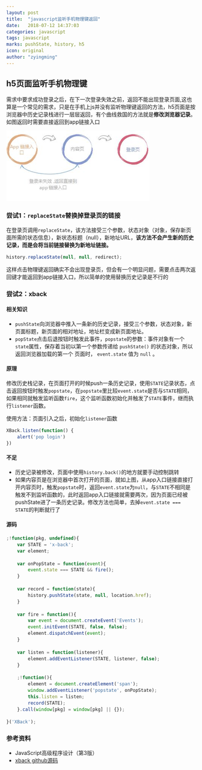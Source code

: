 ```yaml
---
layout: post
title:  "javascript监听手机物理键返回"
date:   2018-07-12 14:37:03
categories: javascript
tags: javascript
marks: pushState, history, h5
icon: original
author: "zyingming"
---
```

## h5页面监听手机物理键
需求中要求成功登录之后，在下一次登录失效之前，返回不能出现登录页面,这也算是一个常见的需求，只是在手机上js并没有监听物理键返回的方法，h5页面是按浏览器中历史记录栈进行一层层返回，有个曲线救国的方法就是**修改浏览器记录**。
如图返回时需要直接返回到app链接入口

![back](/assets/images/pictures/2018-07/back.jpg)

### 尝试1：`replaceState`替换掉登录页的链接
在登录页调用`replaceState`，该方法接受三个参数，状态对象（对象，保存新页面所需的状态信息），新状态标题（null），新地址URL，**该方法不会产生新的历史记录，而是会将当前链接替换为新地址链接。**

```javascript
history.replaceState(null, null, redirect); 
```

这样点击物理键返回确实不会出现登录页，但会有一个明显问题，需要点击两次返回键才能返回到app链接入口，所以简单的使用替换历史记录是不行的

### 尝试2：xback
#### 相关知识
- `pushState`向浏览器中推入一条新的历史记录，接受三个参数，状态对象，新页面标题，新页面的相对地址，地址栏变成新页面地址。
- `popState`点击后退按钮时触发此事件，`popstate`的参数：事件对象有一个`state`属性，保存着当初以第一个参数传递给 `pushState()` 的状态对象，所以返回浏览器加载的第一个
页面时， `event.state` 值为 `null` 。

#### 原理
修改历史栈记录，在页面打开的时候push一条历史记录，使用`STATE`记录状态，点击返回按钮时触发`popstate`，在`popstate`里比较`event.state`是否与`STATE`相同，如果相同就触发监听函数`fire`，这个监听函数初始化并触发了`STATE`事件，继而执行`listener`函数。

使用方法：页面引入之后，初始化`listener`函数

```javascript
XBack.listen(function() {
    alert('pop login')
})
```

#### 不足
- 历史记录被修改，页面中使用`history.back()`的地方就要手动控制跳转
- 如果内容页是在浏览器中首次打开的页面，就如上图，从app入口链接直接打开内容页时，触发`popstate`时，返回`event.state`为`null`，与`STATE`不相同是触发不到监听函数的，此时返回app入口链接就需要两次，因为页面已经被pushState进了一条历史记录。修改方法也简单，去掉`event.state === STATE`的判断就行了

#### 源码
```javascript
;!function(pkg, undefined){
    var STATE = 'x-back';
    var element;

    var onPopState = function(event){
        event.state === STATE && fire();
    }

    var record = function(state){
        history.pushState(state, null, location.href);
    }

    var fire = function(){
        var event = document.createEvent('Events');
        event.initEvent(STATE, false, false);
        element.dispatchEvent(event);
    }

    var listen = function(listener){
        element.addEventListener(STATE, listener, false);
    }

    ;!function(){
        element = document.createElement('span');
        window.addEventListener('popstate', onPopState);
        this.listen = listen;
        record(STATE);
    }.call(window[pkg] = window[pkg] || {});

}('XBack');

```



### 参考资料
- JavaScript高级程序设计（第3版）
- [xback github源码](https://github.com/iazrael/xback)
